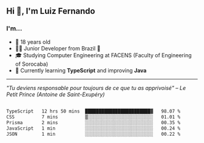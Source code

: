 <h2>Hi 👋, I'm Luiz Fernando</h2>

### I'm...
* 🤟 18 years old
* 👨‍💻 Junior Developer from Brazil 💚
* 🎓 Studying Computer Engineering at FACENS (Faculty of Engineering of Sorocaba)
* 🔭 Currently learning **TypeScript** and improving **Java**

---

_"Tu deviens responsable pour toujours de ce que tu as apprivoisé" – Le Petit Prince (Antoine de Saint-Exupéry)_

##

<!--START_SECTION:waka-->

```txt
TypeScript   12 hrs 50 mins  ████████████████████████▓   98.07 %
CSS          7 mins          ▒░░░░░░░░░░░░░░░░░░░░░░░░   01.01 %
Prisma       2 mins          ░░░░░░░░░░░░░░░░░░░░░░░░░   00.35 %
JavaScript   1 min           ░░░░░░░░░░░░░░░░░░░░░░░░░   00.24 %
JSON         1 min           ░░░░░░░░░░░░░░░░░░░░░░░░░   00.22 %
```

<!--END_SECTION:waka-->
